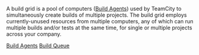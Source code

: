 [//]: # (title: Build Grid)
[//]: # (auxiliary-id: Build Grid)
A build grid is a pool of computers ([Build Agents](build-agent.md)) used by TeamCity to simultaneously create builds of multiple projects. 
The build grid employs currently\-unused resources from multiple computers, any of which can run multiple builds and/or tests at the same time, for single or multiple projects across your company. 

 <seealso>
        <category ref="concepts">
            <a href="build-agent.md">Build Agents</a>
            <a href="build-queue.md">Build Queue</a>
        </category>
</seealso>